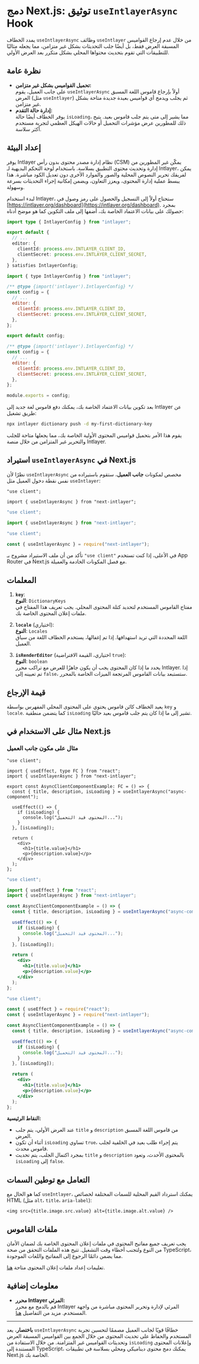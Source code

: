 # دمج Next.js: توثيق `useIntlayerAsync` Hook

يمدد الخطاف `useIntlayerAsync` وظائف `useIntlayer` من خلال عدم إرجاع القواميس المسبقة العرض فقط، بل أيضًا جلب التحديثات بشكل غير متزامن، مما يجعله مثاليًا للتطبيقات التي تقوم بتحديث محتواها المحلي بشكل متكرر بعد العرض الأولي.

## نظرة عامة

- **تحميل القواميس بشكل غير متزامن:**  
  على جانب العميل، يقوم `useIntlayerAsync` أولاً بإرجاع قاموس اللغة المسبق العرض (مثل `useIntlayer`) ثم يجلب ويدمج أي قواميس بعيدة جديدة متاحة بشكل غير متزامن.
- **إدارة حالة التقدم:**  
  يوفر الخطاف أيضًا حالة `isLoading`، مما يشير إلى متى يتم جلب قاموس بعيد. يتيح ذلك للمطورين عرض مؤشرات التحميل أو حالات الهيكل العظمي لتجربة مستخدم أكثر سلاسة.

## إعداد البيئة

يوفر Intlayer نظام إدارة مصدر محتوى بدون رأس (CSM) يمكّن غير المطورين من إدارة وتحديث محتوى التطبيق بسلاسة. باستخدام لوحة التحكم البديهية لـ Intlayer، يمكن لفريقك تحرير النصوص المحلية والصور والموارد الأخرى دون تعديل الكود مباشرة. هذا يبسط عملية إدارة المحتوى، ويعزز التعاون، ويضمن إمكانية إجراء التحديثات بسرعة وسهولة.

لبدء استخدام Intlayer، ستحتاج أولاً إلى التسجيل والحصول على رمز وصول في [https://intlayer.org/dashboard](https://intlayer.org/dashboard). بمجرد حصولك على بيانات الاعتماد الخاصة بك، أضفها إلى ملف التكوين كما هو موضح أدناه:

```typescript fileName="intlayer.config.ts" codeFormat="typescript"
import type { IntlayerConfig } from "intlayer";

export default {
  // ...
  editor: {
    clientId: process.env.INTLAYER_CLIENT_ID,
    clientSecret: process.env.INTLAYER_CLIENT_SECRET,
  },
} satisfies IntlayerConfig;
```

```javascript fileName="intlayer.config.mjs" codeFormat="esm"
import { type IntlayerConfig } from "intlayer";

/** @type {import('intlayer').IntlayerConfig} */
const config = {
  // ...
  editor: {
    clientId: process.env.INTLAYER_CLIENT_ID,
    clientSecret: process.env.INTLAYER_CLIENT_SECRET,
  },
};

export default config;
```

```javascript fileName="intlayer.config.cjs" codeFormat="commonjs"
/** @type {import('intlayer').IntlayerConfig} */
const config = {
  // ...
  editor: {
    clientId: process.env.INTLAYER_CLIENT_ID,
    clientSecret: process.env.INTLAYER_CLIENT_SECRET,
  },
};

module.exports = config;
```

بعد تكوين بيانات الاعتماد الخاصة بك، يمكنك دفع قاموس لغة جديد إلى Intlayer عن طريق تشغيل:

```bash
npx intlayer dictionary push -d my-first-dictionary-key
```

يقوم هذا الأمر بتحميل قواميس المحتوى الأولية الخاصة بك، مما يجعلها متاحة للجلب والتحرير غير المتزامن من خلال منصة Intlayer.

## استيراد `useIntlayerAsync` في Next.js

نظرًا لأن `useIntlayerAsync` مخصص لمكونات **جانب العميل**، ستقوم باستيراده من نفس نقطة دخول العميل مثل `useIntlayer`:

```tsx codeFormat="typescript"
"use client";

import { useIntlayerAsync } from "next-intlayer";
```

```javascript codeFormat="esm"
"use client";

import { useIntlayerAsync } from "next-intlayer";
```

```javascript codeFormat="commonjs"
"use client";

const { useIntlayerAsync } = require("next-intlayer");
```

تأكد من أن ملف الاستيراد مشروح بـ `"use client"` في الأعلى، إذا كنت تستخدم App Router في Next.js مع فصل المكونات الخادمة والعميلة.

## المعلمات

1. **`key`**:  
   **النوع**: `DictionaryKeys`  
   مفتاح القاموس المستخدم لتحديد كتلة المحتوى المحلي. يجب تعريف هذا المفتاح في ملفات إعلان المحتوى الخاصة بك.

2. **`locale`** (اختياري):  
   **النوع**: `Locales`  
   اللغة المحددة التي تريد استهدافها. إذا تم إغفالها، يستخدم الخطاف اللغة من سياق العميل.

3. **`isRenderEditor`** (اختياري، القيمة الافتراضية `true`):  
   **النوع**: `boolean`  
   يحدد ما إذا كان المحتوى يجب أن يكون جاهزًا للعرض مع تراكب محرر Intlayer. إذا تم تعيينه إلى `false`، ستستبعد بيانات القاموس المرتجعة الميزات الخاصة بالمحرر.

## قيمة الإرجاع

يعيد الخطاف كائن قاموس يحتوي على المحتوى المحلي المفهرس بواسطة `key` و `locale`. كما يتضمن منطقية `isLoading` تشير إلى ما إذا كان يتم جلب قاموس بعيد حاليًا.

## مثال على الاستخدام في Next.js

### مثال على مكون جانب العميل

```tsx fileName="src/components/AsyncClientComponentExample.tsx" codeFormat="typescript"
"use client";

import { useEffect, type FC } from "react";
import { useIntlayerAsync } from "next-intlayer";

export const AsyncClientComponentExample: FC = () => {
  const { title, description, isLoading } = useIntlayerAsync("async-component");

  useEffect(() => {
    if (isLoading) {
      console.log("المحتوى قيد التحميل...");
    }
  }, [isLoading]);

  return (
    <div>
      <h1>{title.value}</h1>
      <p>{description.value}</p>
    </div>
  );
};
```

```jsx fileName="src/components/AsyncClientComponentExample.mjx" codeFormat="esm"
"use client";

import { useEffect } from "react";
import { useIntlayerAsync } from "next-intlayer";

const AsyncClientComponentExample = () => {
  const { title, description, isLoading } = useIntlayerAsync("async-component");

  useEffect(() => {
    if (isLoading) {
      console.log("المحتوى قيد التحميل...");
    }
  }, [isLoading]);

  return (
    <div>
      <h1>{title.value}</h1>
      <p>{description.value}</p>
    </div>
  );
};
```

```jsx fileName="src/components/AsyncClientComponentExample.csx" codeFormat="commonjs"
"use client";

const { useEffect } = require("react");
const { useIntlayerAsync } = require("next-intlayer");

const AsyncClientComponentExample = () => {
  const { title, description, isLoading } = useIntlayerAsync("async-component");

  useEffect(() => {
    if (isLoading) {
      console.log("المحتوى قيد التحميل...");
    }
  }, [isLoading]);

  return (
    <div>
      <h1>{title.value}</h1>
      <p>{description.value}</p>
    </div>
  );
};
```

**النقاط الرئيسية:**

- عند العرض الأولي، يتم جلب `title` و `description` من قاموس اللغة المسبق العرض.
- أثناء أن تكون `isLoading` تساوي `true`، يتم إجراء طلب بعيد في الخلفية لجلب قاموس محدث.
- بمجرد اكتمال الجلب، يتم تحديث `title` و `description` بالمحتوى الأحدث، وتعود `isLoading` إلى `false`.

## التعامل مع توطين السمات

كما هو الحال مع `useIntlayer`، يمكنك استرداد القيم المحلية للسمات المختلفة لخصائص HTML (مثل `alt`، `title`، `aria-label`):

```tsx
<img src={title.image.src.value} alt={title.image.alt.value} />
```

## ملفات القاموس

يجب تعريف جميع مفاتيح المحتوى في ملفات إعلان المحتوى الخاصة بك لضمان الأمان من النوع ولتجنب أخطاء وقت التشغيل. تتيح هذه الملفات التحقق من صحة TypeScript، مما يضمن دائمًا الرجوع إلى المفاتيح واللغات الموجودة.

تعليمات إعداد ملفات إعلان المحتوى متاحة [هنا](https://github.com/aymericzip/intlayer/blob/main/docs/ar/dictionary/get_started.md).

## معلومات إضافية

- **محرر Intlayer المرئي:**  
  قم بالدمج مع محرر Intlayer المرئي لإدارة وتحرير المحتوى مباشرة من واجهة المستخدم. مزيد من التفاصيل [هنا](https://github.com/aymericzip/intlayer/blob/main/docs/ar/intlayer_visual_editor.md).

---

**باختصار**، يعد `useIntlayerAsync` خطافًا قويًا لجانب العميل مصممًا لتحسين تجربة المستخدم والحفاظ على تحديث المحتوى من خلال الجمع بين القواميس المسبقة العرض وتحديثات القواميس غير المتزامنة. من خلال الاستفادة من `isLoading` وإعلانات المحتوى المستندة إلى TypeScript، يمكنك دمج محتوى ديناميكي ومحلي بسلاسة في تطبيقات Next.js الخاصة بك.
